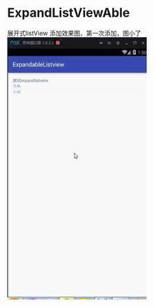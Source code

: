 # ExpandListViewAble
展开式listView
添加效果图，第一次添加，图小了
![image](https://github.com/xiguanxingxiahuaxian/ExpandListViewAble/blob/master/expand.gif)   
